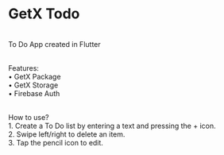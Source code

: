 <h1>GetX Todo</h1>

</br>To Do App created in Flutter

</br>Features:
</br>• GetX Package
</br>• GetX Storage
</br>• Firebase Auth

</br>How to use?
</br>1. Create a To Do list by entering a text and pressing the + icon.
</br>2. Swipe left/right to delete an item.
</br>3. Tap the pencil icon to edit.
